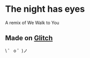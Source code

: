 # The night has eyes

A remix of We Walk to You

## Made on [Glitch](https://glitch.com/)

\ ゜ o ゜)ノ
